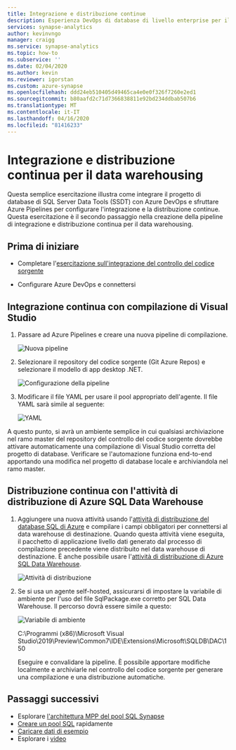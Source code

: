 ```yaml
---
title: Integrazione e distribuzione continue
description: Esperienza DevOps di database di livello enterprise per il data warehousing con supporto incorporato per l'integrazione e la distribuzione continue tramite pipeline di Azure.Enterprise-class Database DevOps experience for data warehousing with built-in support for continuous integration and deployment using Azure Pipelines.
services: synapse-analytics
author: kevinvngo
manager: craigg
ms.service: synapse-analytics
ms.topic: how-to
ms.subservice: ''
ms.date: 02/04/2020
ms.author: kevin
ms.reviewer: igorstan
ms.custom: azure-synapse
ms.openlocfilehash: ddd24eb510405d49465ca4e0e0f326f7260e2ed1
ms.sourcegitcommit: b80aafd2c71d7366838811e92bd234ddbab507b6
ms.translationtype: MT
ms.contentlocale: it-IT
ms.lasthandoff: 04/16/2020
ms.locfileid: "81416233"
---
```

# <a name="continuous-integration-and-deployment-for-data-warehousing"></a>Integrazione e distribuzione continua per il data warehousing

Questa semplice esercitazione illustra come integrare il progetto di database di SQL Server Data Tools (SSDT) con Azure DevOps e sfruttare Azure Pipelines per configurare l'integrazione e la distribuzione continue. Questa esercitazione è il secondo passaggio nella creazione della pipeline di integrazione e distribuzione continua per il data warehousing.

## <a name="before-you-begin"></a>Prima di iniziare

- Completare l'[esercitazione sull'integrazione del controllo del codice sorgente](sql-data-warehouse-source-control-integration.md)

- Configurare Azure DevOps e connettersi

## <a name="continuous-integration-with-visual-studio-build"></a>Integrazione continua con compilazione di Visual Studio

1. Passare ad Azure Pipelines e creare una nuova pipeline di compilazione.

      ![Nuova pipeline](./media/sql-data-warehouse-continuous-integration-and-deployment/1-new-build-pipeline.png "Nuova pipeline")

2. Selezionare il repository del codice sorgente (Git Azure Repos) e selezionare il modello di app desktop .NET.

      ![Configurazione della pipeline](./media/sql-data-warehouse-continuous-integration-and-deployment/2-pipeline-setup.png "Configurazione della pipeline")

3. Modificare il file YAML per usare il pool appropriato dell'agente. Il file YAML sarà simile al seguente:

      ![YAML](./media/sql-data-warehouse-continuous-integration-and-deployment/3-yaml-file.png "YAML")

A questo punto, si avrà un ambiente semplice in cui qualsiasi archiviazione nel ramo master del repository del controllo del codice sorgente dovrebbe attivare automaticamente una compilazione di Visual Studio corretta del progetto di database. Verificare se l'automazione funziona end-to-end apportando una modifica nel progetto di database locale e archiviandola nel ramo master.

## <a name="continuous-deployment-with-the-azure-sql-data-warehouse-or-database-deployment-task"></a>Distribuzione continua con l'attività di distribuzione di Azure SQL Data Warehouse

1. Aggiungere una nuova attività usando l'[attività di distribuzione del database SQL di Azure](/devops/pipelines/targets/azure-sqldb?toc=/azure/synapse-analytics/sql-data-warehouse/toc.json&bc=/azure/synapse-analytics/sql-data-warehouse/breadcrumb/toc.json) e compilare i campi obbligatori per connettersi al data warehouse di destinazione. Quando questa attività viene eseguita, il pacchetto di applicazione livello dati generato dal processo di compilazione precedente viene distribuito nel data warehouse di destinazione. È anche possibile usare l'[attività di distribuzione di Azure SQL Data Warehouse](https://marketplace.visualstudio.com/items?itemName=ms-sql-dw.SQLDWDeployment).

      ![Attività di distribuzione](./media/sql-data-warehouse-continuous-integration-and-deployment/4-deployment-task.png "Attività di distribuzione")

2. Se si usa un agente self-hosted, assicurarsi di impostare la variabile di ambiente per l'uso del file SqlPackage.exe corretto per SQL Data Warehouse. Il percorso dovrà essere simile a questo:

      ![Variabile di ambiente](./media/sql-data-warehouse-continuous-integration-and-deployment/5-environment-variable-preview.png "Variabile di ambiente")

   C:\Programmi (x86)\Microsoft Visual Studio\2019\Preview\Common7\IDE\Extensions\Microsoft\SQLDB\DAC\150  

   Eseguire e convalidare la pipeline. È possibile apportare modifiche localmente e archiviarle nel controllo del codice sorgente per generare una compilazione e una distribuzione automatiche.

## <a name="next-steps"></a>Passaggi successivi

- Esplorare [l'architettura MPP del pool SQL Synapse](massively-parallel-processing-mpp-architecture.md)
- [Creare un pool SQL](create-data-warehouse-portal.md) rapidamente
- [Caricare dati di esempio](load-data-from-azure-blob-storage-using-polybase.md)
- Esplorare i [video](sql-data-warehouse-videos.md)
